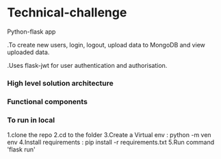 # Technical-challenge

Python-flask app

.To create new users, login, logout, upload data to MongoDB and view uploaded data.

.Uses flask-jwt for user authentication and authorisation.

### High level solution architecture

### Functional components

### To run in local

1.clone the repo
2.cd to the folder
3.Create a Virtual env : python -m ven env
4.Install requirements : pip install -r requirements.txt
5.Run command 'flask run'
